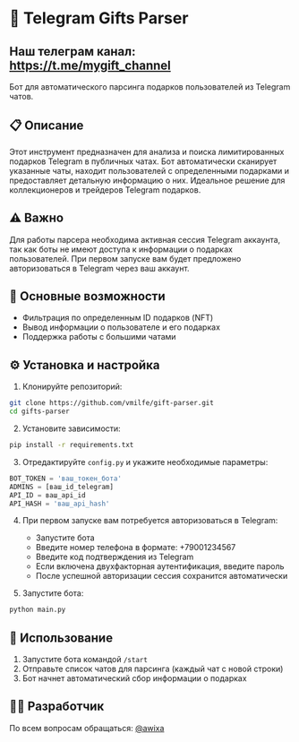 # 🎁 Telegram Gifts Parser
## Наш телеграм канал: **https://t.me/mygift_channel**

Бот для автоматического парсинга подарков пользователей из Telegram чатов.

## 📋 Описание

Этот инструмент предназначен для анализа и поиска лимитированных подарков Telegram в публичных чатах. Бот автоматически сканирует указанные чаты, находит пользователей с определенными подарками и предоставляет детальную информацию о них. Идеальное решение для коллекционеров и трейдеров Telegram подарков.

## ⚠️ Важно

Для работы парсера необходима активная сессия Telegram аккаунта, так как боты не имеют доступа к информации о подарках пользователей. При первом запуске вам будет предложено авторизоваться в Telegram через ваш аккаунт.

## 🚀 Основные возможности

- Фильтрация по определенным ID подарков (NFT)
- Вывод информации о пользователе и его подарках
- Поддержка работы с большими чатами

## ⚙️ Установка и настройка

1. Клонируйте репозиторий:
```bash
git clone https://github.com/vmilfe/gift-parser.git
cd gifts-parser
```

2. Установите зависимости:
```bash
pip install -r requirements.txt
```

3. Отредактируйте `config.py` и укажите необходимые параметры:
```python
BOT_TOKEN = 'ваш_токен_бота'
ADMINS = [ваш_id_telegram]
API_ID = ваш_api_id
API_HASH = 'ваш_api_hash'
```

4. При первом запуске вам потребуется авторизоваться в Telegram:
   - Запустите бота
   - Введите номер телефона в формате: +79001234567
   - Введите код подтверждения из Telegram
   - Если включена двухфакторная аутентификация, введите пароль
   - После успешной авторизации сессия сохранится автоматически

5. Запустите бота:
```bash
python main.py
```

## 🔑 Использование

1. Запустите бота командой `/start`
2. Отправьте список чатов для парсинга (каждый чат с новой строки)
3. Бот начнет автоматический сбор информации о подарках

## 👨‍💻 Разработчик

По всем вопросам обращаться: [@awixa](https://t.me/awixa)
